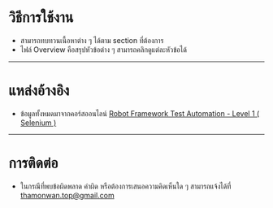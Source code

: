 # วิธีการใช้งาน
- สามารถทบทวนเนื้อหาต่าง ๆ ได้ตาม section ที่ต้องการ
- ไฟล์ Overview คือสรุปหัวข้อต่าง ๆ สามารถคลิกดูแต่ละหัวข้อได้
---
# แหล่งอ้างอิง
- ข้อมูลทั้งหมดมาจากคอร์สออนไลน์ [Robot Framework Test Automation - Level 1 ( Selenium )](https://www.udemy.com/share/1002xmBUMZeFhWQHQ=/?xref=E0cbc1dUQXkJSV82AT0GJVUWTx4dChQ%2BVFE=)
---
# การติดต่อ
- ในกรณีที่พบข้อผิดพลาด คำผิด หรือต้องการเสนอความคิดเห็นใด ๆ สามารถแจ้งได้ที่ thamonwan.top@gmail.com
